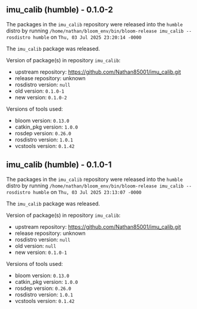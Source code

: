 ## imu_calib (humble) - 0.1.0-2

The packages in the `imu_calib` repository were released into the `humble` distro by running `/home/nathan/bloom_env/bin/bloom-release imu_calib --rosdistro humble` on `Thu, 03 Jul 2025 23:20:14 -0000`

The `imu_calib` package was released.

Version of package(s) in repository `imu_calib`:

- upstream repository: https://github.com/Nathan85001/imu_calib.git
- release repository: unknown
- rosdistro version: `null`
- old version: `0.1.0-1`
- new version: `0.1.0-2`

Versions of tools used:

- bloom version: `0.13.0`
- catkin_pkg version: `1.0.0`
- rosdep version: `0.26.0`
- rosdistro version: `1.0.1`
- vcstools version: `0.1.42`


## imu_calib (humble) - 0.1.0-1

The packages in the `imu_calib` repository were released into the `humble` distro by running `/home/nathan/bloom_env/bin/bloom-release imu_calib --rosdistro humble` on `Thu, 03 Jul 2025 23:13:07 -0000`

The `imu_calib` package was released.

Version of package(s) in repository `imu_calib`:

- upstream repository: https://github.com/Nathan85001/imu_calib.git
- release repository: unknown
- rosdistro version: `null`
- old version: `null`
- new version: `0.1.0-1`

Versions of tools used:

- bloom version: `0.13.0`
- catkin_pkg version: `1.0.0`
- rosdep version: `0.26.0`
- rosdistro version: `1.0.1`
- vcstools version: `0.1.42`


